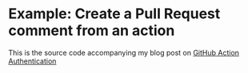 # Example: Create a Pull Request comment from an action

This is the source code accompanying my blog post on [GitHub Action Authentication](https://dev.to/gr2m/github-api-authentication-github-actions-50aj-temp-slug-5092313?preview=19ead287a4e12eb318a63ab986288613c3886aac06934919c7b011d8a7d1973b2c3f40f1e8522b21c48186e34de0e1d0e83f78b47bb5a47cf2ff3827)
